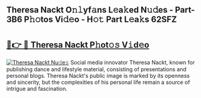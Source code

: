 ## Theresa Nackt O𝚗𝚕yf𝚊ns L𝚎a𝚔ed N𝚞𝚍es - Part-3B6 P𝚑𝚘tos Vi𝚍𝚎o - H𝚘𝚝 Part L𝚎a𝚔s 62SFZ

# <h2><a href="http://kf6evh0.oniu.top/?m=Theresa+Nackt">🔗👉 🔴 Theresa Nackt P𝚑ot𝚘𝚜 V𝚒d𝚎o</a></h2>

[![Theresa Nackt Nu𝚍e𝚜](https://i.imgur.com/0qMVB7G.gif)](http://kf6evh0.oniu.top/?m=Theresa+Nackt)
Social media innovator Theresa Nackt, known for publishing dance and lifestyle material, consisting of presentations and personal blogs. Theresa Nackt's public image is marked by its openness and sincerity, but the complexities of his personal life remain a source of intrigue and fascination.  
